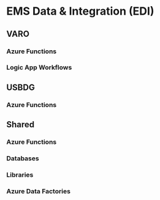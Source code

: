 # EMS Data &amp; Integration (EDI)

## VARO

### Azure Functions

### Logic App Workflows

## USBDG

### Azure Functions

## Shared

### Azure Functions

### Databases

### Libraries

### Azure Data Factories
